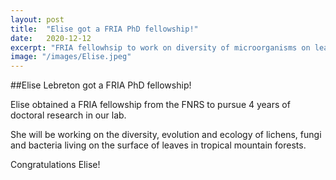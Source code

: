 ```yaml
---
layout: post
title:  "Elise got a FRIA PhD fellowship!"
date:   2020-12-12
excerpt: "FRIA fellowhsip to work on diversity of microorganisms on leaves" 
image: "/images/Elise.jpeg"
---
```


##Elise Lebreton got a FRIA PhD fellowship!
<p>Elise obtained a FRIA fellowship from the FNRS to pursue 4 years of doctoral research in our lab.</p>
<p>She will be working on the diversity, evolution and ecology of lichens, fungi and bacteria living on the surface of leaves in tropical mountain forests.</p>
<p>Congratulations Elise!</p>
